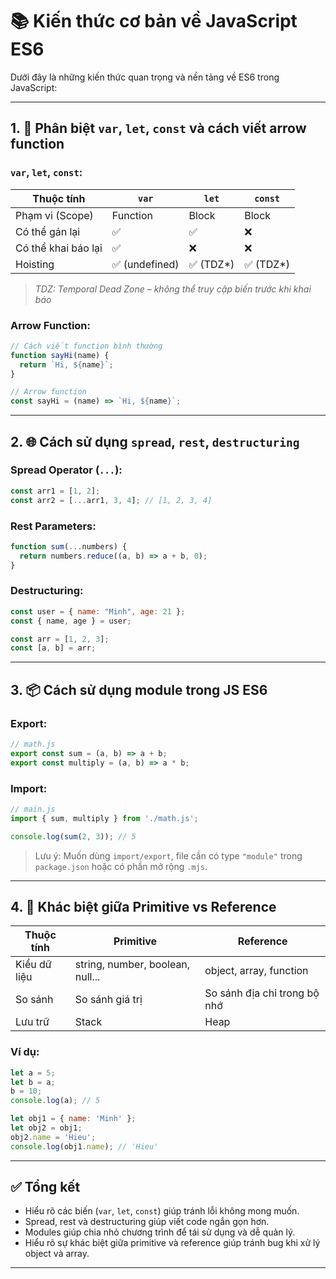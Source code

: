 
# 📚 Kiến thức cơ bản về JavaScript ES6

Dưới đây là những kiến thức quan trọng và nền tảng về ES6 trong JavaScript:

---

## 1. 🔄 Phân biệt `var`, `let`, `const` và cách viết arrow function

### `var`, `let`, `const`:

| Thuộc tính         | `var`                | `let`                | `const`              |
|--------------------|----------------------|----------------------|----------------------|
| Phạm vi (Scope)    | Function             | Block                | Block                |
| Có thể gán lại     | ✅                   | ✅                   | ❌                   |
| Có thể khai báo lại| ✅                   | ❌                   | ❌                   |
| Hoisting           | ✅ (undefined)       | ✅ (TDZ*)            | ✅ (TDZ*)            |

> *TDZ: Temporal Dead Zone – không thể truy cập biến trước khi khai báo*

### Arrow Function:

```javascript
// Cách viết function bình thường
function sayHi(name) {
  return `Hi, ${name}`;
}

// Arrow function
const sayHi = (name) => `Hi, ${name}`;
```

---

## 2. 🌐 Cách sử dụng `spread`, `rest`, `destructuring`

### Spread Operator (`...`):

```javascript
const arr1 = [1, 2];
const arr2 = [...arr1, 3, 4]; // [1, 2, 3, 4]
```

### Rest Parameters:

```javascript
function sum(...numbers) {
  return numbers.reduce((a, b) => a + b, 0);
}
```

### Destructuring:

```javascript
const user = { name: "Minh", age: 21 };
const { name, age } = user;

const arr = [1, 2, 3];
const [a, b] = arr;
```

---

## 3. 📦 Cách sử dụng module trong JS ES6

### Export:

```javascript
// math.js
export const sum = (a, b) => a + b;
export const multiply = (a, b) => a * b;
```

### Import:

```javascript
// main.js
import { sum, multiply } from './math.js';

console.log(sum(2, 3)); // 5
```

> Lưu ý: Muốn dùng `import/export`, file cần có type `"module"` trong `package.json` hoặc có phần mở rộng `.mjs`.

---

## 4. 🧠 Khác biệt giữa **Primitive vs Reference**

| Thuộc tính        | Primitive                        | Reference                          |
|-------------------|----------------------------------|------------------------------------|
| Kiểu dữ liệu      | string, number, boolean, null... | object, array, function            |
| So sánh           | So sánh giá trị                  | So sánh địa chỉ trong bộ nhớ       |
| Lưu trữ           | Stack                            | Heap                               |

### Ví dụ:

```javascript
let a = 5;
let b = a;
b = 10;
console.log(a); // 5

let obj1 = { name: 'Minh' };
let obj2 = obj1;
obj2.name = 'Hieu';
console.log(obj1.name); // 'Hieu'
```

---

## ✅ Tổng kết

- Hiểu rõ các biến (`var`, `let`, `const`) giúp tránh lỗi không mong muốn.
- Spread, rest và destructuring giúp viết code ngắn gọn hơn.
- Modules giúp chia nhỏ chương trình để tái sử dụng và dễ quản lý.
- Hiểu rõ sự khác biệt giữa primitive và reference giúp tránh bug khi xử lý object và array.

---




